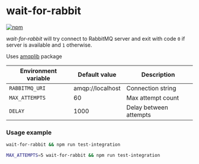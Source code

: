 # wait-for-rabbit

[![npm](https://img.shields.io/npm/v/@swarthy/wait-for-rabbit.svg)](https://www.npmjs.com/package/@swarthy/wait-for-rabbit)

*wait-for-rabbit* will try connect to RabbitMQ server and exit with code ```0``` if server is available and ```1``` otherwise.

Uses [amqplib](https://www.npmjs.com/package/amqplib) package

| Environment variable | Default value                 | Description              |
| -------------------- | ----------------------------- | ------------------------ |
| ```RABBITMQ_URI```   | amqp://localhost              | Connection string        |
| ```MAX_ATTEMPTS```   | 60                            | Max attempt count        |
| ```DELAY```          | 1000                          | Delay between attempts   |

### Usage example

```bash
wait-for-rabbit && npm run test-integration

MAX_ATTEMPTS=5 wait-for-rabbit && npm run test-integration
```
